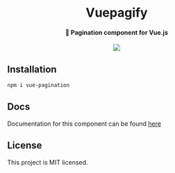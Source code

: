 <div align="center">
<h1>Vuepagify</h1>
<h4>🍉 Pagination component for Vue.js</h4>

<p align="center">
<a href="https://www.buymeacoffee.com/fromlibertalia"><img src="https://img.shields.io/badge/Buy%20Me%20a%20Coffee-ffdd00?style=for-the-badge&logo=buy-me-a-coffee&logoColor=black"></a>
</p>
</div>

## Installation

```bash
npm i vue-pagination
```

## Docs
Documentation for this component can be found [here](https://sashafromlibertalia.github.io/vuepagify/)

## License
This project is MIT licensed.